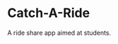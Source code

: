 # Catch-A-Ride
A ride share app aimed at students.

<!-- Added comment to check version releasing -->